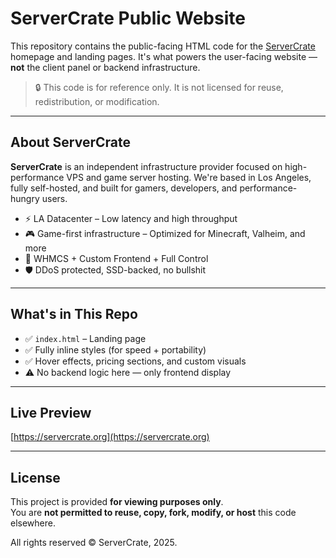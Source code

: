 # ServerCrate Public Website

This repository contains the public-facing HTML code for the [ServerCrate](https://servercrate.org) homepage and landing pages. It's what powers the user-facing website — **not** the client panel or backend infrastructure.

> 🔒 This code is for reference only. It is not licensed for reuse, redistribution, or modification.

---

## About ServerCrate

**ServerCrate** is an independent infrastructure provider focused on high-performance VPS and game server hosting. We're based in Los Angeles, fully self-hosted, and built for gamers, developers, and performance-hungry users.

- ⚡ LA Datacenter – Low latency and high throughput
- 🎮 Game-first infrastructure – Optimized for Minecraft, Valheim, and more
- 🧩 WHMCS + Custom Frontend + Full Control
- 🛡️ DDoS protected, SSD-backed, no bullshit

---

## What's in This Repo

- ✅ `index.html` – Landing page
- ✅ Fully inline styles (for speed + portability)
- ✅ Hover effects, pricing sections, and custom visuals
- ⚠️ No backend logic here — only frontend display

---

## Live Preview

[https://servercrate.org](https://servercrate.org)

---

## License

This project is provided **for viewing purposes only**.  
You are **not permitted to reuse, copy, fork, modify, or host** this code elsewhere.

All rights reserved © ServerCrate, 2025.
